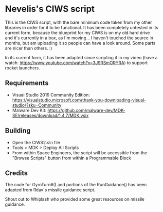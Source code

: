 Nevelis's CIWS script
=====================

This is the CIWS script, with the bare minimum code taken from my other
libraries in order for it to be functional.  It has been completely untested in
its current form, because the blueprint for my CIWS is on my old hard drive and
it's currently in a box, as I'm moving... I haven't touched the source in
months, but am uploading it so people can have a look around.  Some parts are
nicer than others. :)

In its current form, it has been adapted since scripting it in my video
(have a watch: https://www.youtube.com/watch?v=3J9RSmORYRA) to support rocket
launchers.

Requirements
------------

* Visual Studio 2019 Community Edition: https://visualstudio.microsoft.com/thank-you-downloading-visual-studio/?sku=Community
* Malware Dev Kit: https://github.com/malware-dev/MDK-SE/releases/download/1.4.7/MDK.vsix

Building
--------

* Open the CIWS2.sln file
* Tools > MDK > Deploy All Scripts
* From within Space Engineers, the script will be accessible from the "Browse
  Scripts" button from within a Programmable Block

Credits
-------

The code for GyroTurn6() and portions of the RunGuidance() has been adapted from
Rdav's missile guidance script.

Shout out to Whiplash who provided some great resources on missile guidance.
